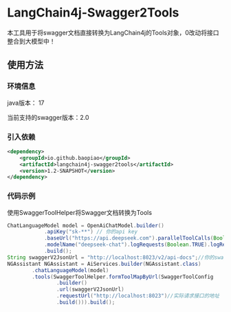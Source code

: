 # LangChain4j-Swagger2Tools

本工具用于将swagger文档直接转换为LangChain4j的Tools对象，0改动将接口整合到大模型中！

## 使用方法
### 环境信息
java版本： 17

当前支持的swagger版本：2.0

### 引入依赖
```xml
<dependency>
    <groupId>io.github.baopiao</groupId>
    <artifactId>langchain4j-swagger2tools</artifactId>
    <version>1.2-SNAPSHOT</version>
</dependency>
```
### 代码示例
使用SwaggerToolHelper将Swagger文档转换为Tools
```java
ChatLanguageModel model = OpenAiChatModel.builder()
            .apiKey("sk-**") // 你的api key
            .baseUrl("https://api.deepseek.com").parallelToolCalls(Boolean.FALSE)
            .modelName("deepseek-chat").logRequests(Boolean.TRUE).logResponses(Boolean.TRUE)
            .build();
String swaggerV2JsonUrl = "http://localhost:8023/v2/api-docs";//你的swagger文档地址
NGAssistant NGAssistant = AiServices.builder(NGAssistant.class)
        .chatLanguageModel(model)
        .tools(SwaggerToolHelper.formToolMapByUrl(SwaggerToolConfig
                .builder()
                .url(swaggerV2JsonUrl)
                .requestUrl("http://localhost:8023")//实际请求接口的地址
                .build())).build();
```

